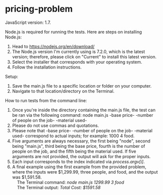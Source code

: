 # pricing-problem

JavaScript version: 1.7.

Node.js is required for running the tests. Here are steps on installing Node.js:

1) Head to https://nodejs.org/en/download/ <br>
2) The Node.js version I'm currently using is 7.2.0, which is the latest version; therefore, please click on "Current" to install this latest version. <br>
3) Select the installer that corresponds with your operating system. <br>
4) Follow the installation instructions.

Setup:

1) Save the main.js file to a specific location or folder on your computer. <br>
2) Navigate to that location/directory on the Terminal. <br>

How to run tests from the command line: 

1) Once you're inside the directory containing the main.js file, the test can be ran via the following command: node main.js -base price- -number of people on the job- -material used- <br>
2) Please do not use commas and quotations. <br>
3) Please note that -base price- -number of people on the job- -material used- correspond to actual inputs; for example: 1000 4 food. <br>
4) Five arguments are always necessary, the first being "node", second being "main.js", third being the base price, fourth is the number of people on the job, and the fifth being the material used. If five arguments are not provided, the output will ask for the proper inputs. <br>
5) Each input corresponds to the index indicated via <em>process.argv[i]</em>. <br>
6) A final example using the first example from the provided problem, where the inputs were $1,299.99, three people, and food, and the output was $1,591.58. <br>
&nbsp;&nbsp;&nbsp;&nbsp;The Terminal command: <em>node main.js 1299.99 3 food</em> <br>
&nbsp;&nbsp;&nbsp;&nbsp;The Terminal output: <em>Total Cost: $1591.58</em>


